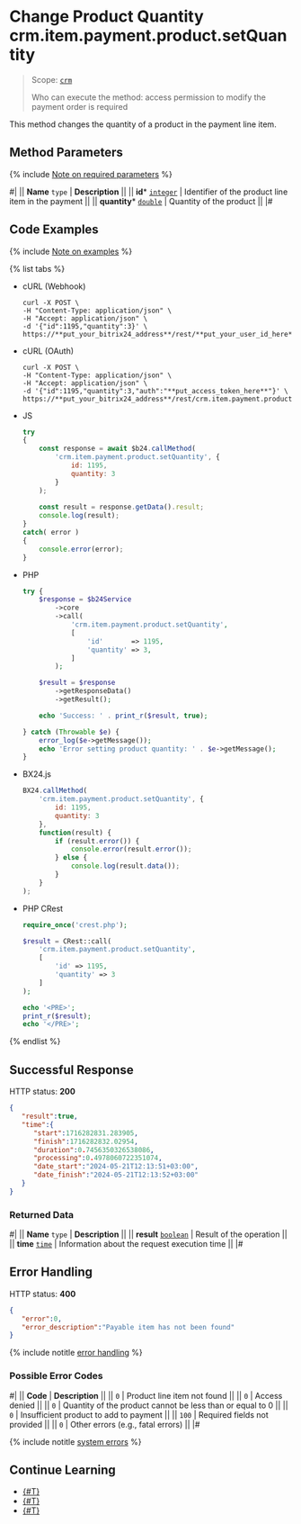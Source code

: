 # Change Product Quantity crm.item.payment.product.setQuantity

> Scope: [`crm`](../../../../scopes/permissions.md)
>
> Who can execute the method: access permission to modify the payment order is required

This method changes the quantity of a product in the payment line item.

## Method Parameters

{% include [Note on required parameters](../../../../../_includes/required.md) %}

#|
|| **Name**
`type` | **Description** ||
|| **id***
[`integer`](../../../../data-types.md) | Identifier of the product line item in the payment ||
|| **quantity***
[`double`](../../../../data-types.md) | Quantity of the product ||
|#

## Code Examples

{% include [Note on examples](../../../../../_includes/examples.md) %}

{% list tabs %}

- cURL (Webhook)

    ```http
    curl -X POST \
    -H "Content-Type: application/json" \
    -H "Accept: application/json" \
    -d '{"id":1195,"quantity":3}' \
    https://**put_your_bitrix24_address**/rest/**put_your_user_id_here**/**put_your_webhook_here**/crm.item.payment.product.setQuantity
    ```

- cURL (OAuth)

    ```http
    curl -X POST \
    -H "Content-Type: application/json" \
    -H "Accept: application/json" \
    -d '{"id":1195,"quantity":3,"auth":"**put_access_token_here**"}' \
    https://**put_your_bitrix24_address**/rest/crm.item.payment.product.setQuantity
    ```

- JS

    ```js
    try
    {
    	const response = await $b24.callMethod(
    		'crm.item.payment.product.setQuantity', {
    			id: 1195,
    			quantity: 3
    		}
    	);
    	
    	const result = response.getData().result;
    	console.log(result);
    }
    catch( error )
    {
    	console.error(error);
    }
    ```

- PHP

    ```php
    try {
        $response = $b24Service
            ->core
            ->call(
                'crm.item.payment.product.setQuantity',
                [
                    'id'       => 1195,
                    'quantity' => 3,
                ]
            );
    
        $result = $response
            ->getResponseData()
            ->getResult();
    
        echo 'Success: ' . print_r($result, true);
    
    } catch (Throwable $e) {
        error_log($e->getMessage());
        echo 'Error setting product quantity: ' . $e->getMessage();
    }
    ```

- BX24.js

    ```js
    BX24.callMethod(
        'crm.item.payment.product.setQuantity', {
            id: 1195,
            quantity: 3
        },
        function(result) {
            if (result.error()) {
                console.error(result.error());
            } else {
                console.log(result.data());
            }
        }
    );
    ```

- PHP CRest

    ```php
    require_once('crest.php');

    $result = CRest::call(
        'crm.item.payment.product.setQuantity',
        [
            'id' => 1195,
            'quantity' => 3
        ]
    );

    echo '<PRE>';
    print_r($result);
    echo '</PRE>';
    ```

{% endlist %}

## Successful Response

HTTP status: **200**

```json
{
   "result":true,
   "time":{
      "start":1716282831.283905,
      "finish":1716282832.02954,
      "duration":0.7456350326538086,
      "processing":0.4978060722351074,
      "date_start":"2024-05-21T12:13:51+03:00",
      "date_finish":"2024-05-21T12:13:52+03:00"
   }
}
```

### Returned Data

#|
|| **Name**
`type` | **Description** ||
|| **result**
[`boolean`](../../../../data-types.md) | Result of the operation ||
|| **time**
[`time`](../../../../data-types.md) | Information about the request execution time ||
|#

## Error Handling

HTTP status: **400**

```json
{
   "error":0,
   "error_description":"Payable item has not been found"
}
```

{% include notitle [error handling](../../../../../_includes/error-info.md) %}

### Possible Error Codes

#|
|| **Code** | **Description** ||
|| `0` | Product line item not found ||
|| `0` | Access denied ||
|| `0` | Quantity of the product cannot be less than or equal to 0 ||
|| `0` | Insufficient product to add to payment ||
|| `100` | Required fields not provided ||
|| `0` | Other errors (e.g., fatal errors) ||
|#

{% include notitle [system errors](../../../../../_includes/system-errors.md) %}

## Continue Learning

- [{#T}](./crm-item-payment-product-add.md)
- [{#T}](./crm-item-payment-product-list.md)
- [{#T}](./crm-item-payment-product-delete.md)